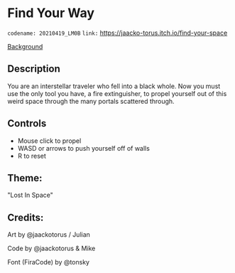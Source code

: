 # Find Your Way
`codename: 20210419_LM0B`
`link:` https://jaacko-torus.itch.io/find-your-space

[Background](https://github.com/Jimmy-s-Test-Site/20210419_LM0B/blob/main/Sprites/Background.png)

## Description

You are an interstellar traveler who fell into a black whole. Now you must use the only tool you have, a fire extinguisher, to propel yourself out of this weird space through the many portals scattered through.

## Controls

- Mouse click to propel
- WASD or arrows to push yourself off of walls
- R to reset

## Theme:

"Lost In Space"

## Credits:

Art by @jaackotorus / Julian

Code by @jaackotorus & Mike

Font (FiraCode) by @tonsky
